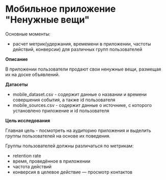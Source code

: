  # Мобильное приложение "Ненужные вещи"
Основные моменты:
- расчет метрик(удержания, времемени в приложении, частоты действий, конверсии) для различных групп пользователей

**Описание**

В приложении пользователи продают свои ненужные вещи, размещая их на доске объявлений.

**Датасеты**

- mobile_dataset.csv - содержит данные о названии и времени совершения события, а также id пользователя
- mobile_sources.csv - содержит данные о источнике, с которого установлено приложение и id пользователя

**Цель исследования**

Главная цель - посмотреть на аудиторию приложения и выделить группы пользователей на основе их поведения.

Группы пользователей должны различаться по метрикам:
- retention rate
- время, проведённое в приложении
- частота действий
- конверсия в целевое действие — просмотр контактов
